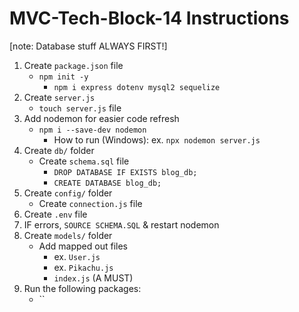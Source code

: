 # MVC-Tech-Block-14 Instructions

[note: Database stuff ALWAYS FIRST!] 

1. Create `package.json` file
    - `npm init -y`
        * `npm i express dotenv mysql2 sequelize`
2. Create `server.js`
    - `touch server.js` file
3. Add nodemon for easier code refresh
    - `npm i --save-dev nodemon`
        * How to run (Windows): ex. `npx nodemon server.js`
4. Create `db/` folder
    - Create `schema.sql` file
        * `DROP DATABASE IF EXISTS blog_db;`
        * `CREATE DATABASE blog_db;`
5. Create `config/` folder
    - Create `connection.js` file
7. Create `.env` file
8. IF errors, `SOURCE SCHEMA.SQL` & restart nodemon
9. Create `models/` folder
    - Add mapped out files
        * ex. `User.js`
        * ex. `Pikachu.js`
        * `index.js` (A MUST)
10. Run the following packages:
    - ``

